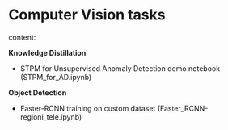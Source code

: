 # Computer Vision tasks

content:

**Knowledge Distillation**

- STPM for Unsupervised Anomaly Detection demo notebook (STPM_for_AD.ipynb)

**Object Detection**

- Faster-RCNN training on custom dataset (Faster_RCNN-regioni_tele.ipynb)
